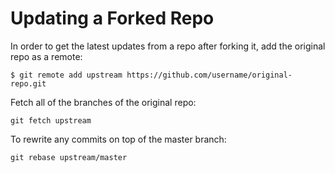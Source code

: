 # Updating a Forked Repo

In order to get the latest updates from a repo after forking it, add the original repo as a remote:

```
$ git remote add upstream https://github.com/username/original-repo.git
```

Fetch all of the branches of the original repo:

```
git fetch upstream
```

To rewrite any commits on top of the master branch:

```
git rebase upstream/master
```